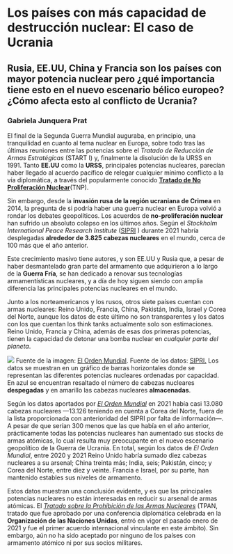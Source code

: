 # Los países con más capacidad de destrucción nuclear: El caso de Ucrania
## Rusia, EE.UU, China y Francia son los países con mayor potencia nuclear pero ¿qué importancia tiene esto en el nuevo escenario bélico europeo? ¿Cómo afecta esto al conflicto de Ucrania?
### Gabriela Junquera Prat

El final de la Segunda Guerra Mundial auguraba, en principio, una tranquilidad en cuanto al tema nuclear en Europa, sobre todo tras las últimas reuniones entre las potencias sobre el *Tratado de Reducción de Armas Estratégicas* (START I) y, finalmente la disolución de la URSS en 1991. Tanto **EE.UU** como la **URSS**, principales potencias nucleares, parecían haber llegado al acuerdo pacífico de relegar cualquier mínimo conflicto a la vía diplomática, a través del popularmente conocido [**Tratado de No Proliferación Nuclear**](https://www.iaea.org/es/temas/el-oiea-y-el-tratado-sobre-la-no-proliferacion)(TNP). 

Sin embargo, desde la **invasión rusa de la región ucraniana de Crimea** en 2014, la pregunta de si podría haber una guerra nuclear en Europa volvió a rondar los debates geopolíticos. Los acuerdos de **no-proliferación nuclear** han sufrido un absoluto colapso en los últimos años. Según el *Stockholm International Peace Research Institute* ([SIPRI]( https://sipri.org/media/press-release/2021/global-nuclear-arsenals-grow-states-continue-modernize-new-sipri-yearbook-out-now) ) durante 2021 habría desplegadas **alrededor de 3.825 cabezas nucleares** en el mundo, cerca de 100 más que el año anterior.

Este crecimiento masivo tiene autores, y son EE.UU y Rusia que, a pesar de haber desmantelado gran parte del armamento que adquirieron a lo largo de la **Guerra Fría**, se han dedicado a renovar sus tecnologías armamentísticas nucleares, y a día de hoy siguen siendo con amplia diferencia las principales potencias nucleares en el mundo. 

Junto a los norteamericanos y los rusos, otros siete países cuentan con armas nucleares: Reino Unido, Francia, China, Pakistán, India, Israel y Corea del Norte, aunque los datos de este último no son transparentes y los datos con los que cuentan los think tanks actualmente solo son estimaciones. Reino Unido, Francia y China, además de esas dos primeras potencias, tienen la capacidad de detonar una bomba nuclear en *cualquier parte del planeta*. 

![](https://elordenmundial.com/wp-content/webp-express/webp-images/doc-root/wp-content/uploads/2022/03/Armas-nucleares-mundo.png.webp)
Fuente de la imagen: [El Orden Mundial](https://elordenmundial.com/wp-content/webp-express/webp-images/doc-root/wp-content/uploads/2022/03/Armas-nucleares-mundo.png.webp). Fuente de los datos: [SIPRI.](https://sipri.org/media/press-release/2021/global-nuclear-arsenals-grow-states-continue-modernize-new-sipri-yearbook-out-now) Los datos se muestran en un gráfico de barras horizontales donde se representan las diferentes potencias nucleares ordenadas por capacidad. En azul se encuentran resaltado el número de cabezas nucleares **despegadas** y en amarillo las cabezas nucleares **almacenadas**. 

Según los datos aportados por *[El Orden Mundial]( https://elordenmundial.com/mapas-y-graficos/armas-nucleares-mundo/)* en 2021 había casi 13.080 cabezas nucleares —13.126 teniendo en cuenta a Corea del Norte, fuera de la lista proporcionada con anterioridad del SIPRI por falta de información—. A pesar de que serían 300 menos que las que había en el año anterior, prácticamente todas las potencias nucleares han aumentado sus stocks de armas atómicas, lo cual resulta muy preocupante en el nuevo escenario geopolítico de la Guerra de Ucrania. 
En total, según los datos de *El Orden Mundial*, entre 2020 y 2021 Reino Unido habría sumado diez cabezas nucleares a su arsenal; China treinta más; India, seis; Pakistán, cinco; y Corea del Norte, entre diez y veinte. Francia e Israel, por su parte, han mantenido estables sus niveles de armamento.

Estos datos muestran una conclusión evidente, y es que las principales potencias nucleares no están interesadas en reducir su arsenal de armas atómicas. El [*Tratado sobre la Prohibición de las Armas Nucleares*](http://www.undocs.org/en/a/conf.229/2017/L.3/Rev.1) (TPAN, tratado que fue aprobado por una conferencia diplomática celebrada en la **Organización de las Naciones Unidas**, entró en vigor el pasado enero de 2021 y fue el primer acuerdo internacional vinculante en este ámbito). Sin embargo, aún no ha sido aceptado por ninguno de los países con armamento atómico ni por sus socios militares. 
